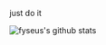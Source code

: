 just do it

![fyseus's github stats](https://github-readme-stats.vercel.app/api?username=fyseus&count_private=true&show_ico)
